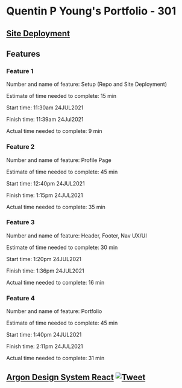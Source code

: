 # Quentin P Young's Portfolio - 301

## [Site Deployment](https://qpthree-portfolio.netlify.app/)

## Features

### Feature 1

Number and name of feature: Setup (Repo and Site Deployment)

Estimate of time needed to complete: 15 min

Start time: 11:30am 24JUL2021

Finish time: 11:39am 24Jul2021

Actual time needed to complete: 9 min

### Feature 2

Number and name of feature: Profile Page

Estimate of time needed to complete: 45 min

Start time: 12:40pm 24JUL2021

Finish time: 1:15pm 24JUL2021

Actual time needed to complete: 35 min

### Feature 3

Number and name of feature: Header, Footer, Nav UX/UI

Estimate of time needed to complete: 30 min

Start time: 1:20pm 24JUL2021

Finish time: 1:36pm 24JUL2021

Actual time needed to complete: 16 min

### Feature 4

Number and name of feature: Portfolio

Estimate of time needed to complete: 45 min

Start time: 1:40pm 24JUL2021

Finish time: 2:11pm 24JUL2021

Actual time needed to complete: 31 min

## [Argon Design System React](https://demos.creative-tim.com/argon-design-system-react?ref=adsr-github-readme) [![Tweet](https://img.shields.io/twitter/url/http/shields.io.svg?style=social&logo=twitter)](https://twitter.com/home?status=Argon%20Design%20System%20is%20a%20Free%20Bootstrap%204,%20React%20and%20Reactstrap%20Dashboard%20made%20using%20create-react-app%20%E2%9D%A4%EF%B8%8F%0Ahttps%3A//demos.creative-tim.com/argon-design-system-react%20%23react%20%23reactstrap%20%23createreactapp%20%23argon%20%23argondesign%20%23reactkit%20%23argonreact%20%23reactdesign%20%23bootstrap%20%23design%20%23uikit%20%23freebie%20%20via%20%40CreativeTim)
